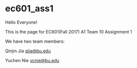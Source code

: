 # ec601_ass1
  Hello Everyone! 
  
  This is the page for EC601(Fall 2017) A1 Team 10 Assignment 1
  
  We have two team members:
  
  Qinjin Jia qjia@bu.edu
  
  Yuchen Nie ycnie@bu.edu
